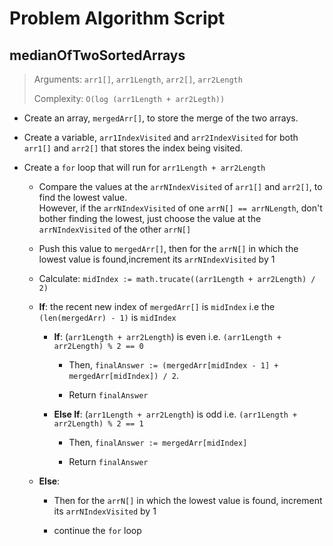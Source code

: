 # Problem Algorithm Script

## medianOfTwoSortedArrays

> Arguments: `arr1[]`, `arr1Length`, `arr2[]`, `arr2Length`
>
> Complexity: `O(log (arr1Length + arr2Legth))`

- Create an array, `mergedArr[]`, to store the merge of the two arrays.

- Create a variable, `arr1IndexVisited` and `arr2IndexVisited` for both `arr1[]` and `arr2[]` that stores the index being visited.

- Create a `for` loop that will run for `arr1Length + arr2Length`
  - Compare the values at the `arrNIndexVisited` of `arr1[]` and `arr2[]`, to find the lowest value.\
 However, if the `arrNIndexVisited` of one `arrN[] == arrNLength`, don't bother finding the lowest, just choose the value at the `arrNIndexVisited` of the other `arrN[]`

  - Push this value to `mergedArr[]`, then for the `arrN[]` in which the lowest value is found,increment its `arrNIndexVisited` by 1

  - Calculate: `midIndex := math.trucate((arr1Length + arr2Length) / 2)`

  - **If**: the recent new index of `mergedArr[]` is `midIndex` i.e the `(len(mergedArr) - 1)` is `midIndex`

    - **If**: (`arr1Length + arr2Length`) is even i.e. `(arr1Length + arr2Length) % 2 == 0`

      - Then, `finalAnswer := (mergedArr[midIndex - 1] + mergedArr[midIndex]) / 2`.

      - Return `finalAnswer`

    - **Else If**: (`arr1Length + arr2Length`) is odd i.e. `(arr1Length + arr2Length) % 2 == 1`

      - Then, `finalAnswer := mergedArr[midIndex]`

      - Return `finalAnswer`

  - **Else**:

    - Then for the `arrN[]` in which the lowest value is found, increment its `arrNIndexVisited` by 1

    - continue the `for` loop
